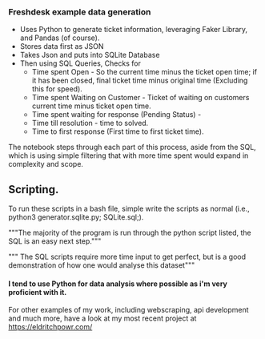 ### Freshdesk example data generation

- Uses Python to generate ticket information, leveraging Faker Library, and Pandas (of course).
- Stores data first as JSON
- Takes Json and puts into SQLite Database
- Then using SQL Queries, Checks for 
    - Time spent Open - So the current time minus the ticket open time; if it has been closed, final ticket time minus original time (Excluding this for speed).
    - Time spent Waiting on Customer - Ticket of waiting on customers current time minus ticket open time.
    - Time spent waiting for response (Pending Status) -
    - Time till resolution - time to solved.
    - Time to first response (First time to first ticket time).

The notebook steps through each part of this process, aside from the SQL, which is using simple filtering that with more time spent would expand in complexity and scope.

## Scripting.
To run these scripts in a bash file, simple write the scripts as normal (i.e., python3 generator.sqlite.py; SQLite.sql;).
 
 """The majority of the program is run through the python script listed, the SQL is an easy next step."""

 """ The SQL scripts require more time input to get perfect, but is a good demonstration of how one would analyse this dataset"""

 #### I tend to use Python for data analysis where possible as i'm very proficient with it.
 
 For other examples of my work, including webscraping, api development and much more, have a look at my most recent project at https://eldritchpowr.com/
